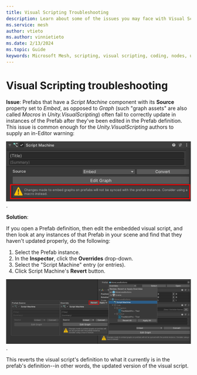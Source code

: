 ```yaml
---
title: Visual Scripting Troubleshooting
description: Learn about some of the issues you may face with Visual Scripting and how to solve them.
ms.service: mesh
author: vtieto
ms.author: vinnietieto
ms.date: 2/13/2024
ms.topic: Guide
keywords: Microsoft Mesh, scripting, visual scripting, coding, nodes, units, graphs, types, troubleshooting, macros, embedded scripts
---
```


# Visual Scripting troubleshooting

**Issue**: Prefabs that have a *Script Machine* component with its **Source** property set to *Embed*, as opposed to *Graph* (such "graph assets" are also called *Macros* in *Unity.VisualScripting*) often fail to correctly update in instances of the Prefab after they've been edited in the Prefab definition. This issue is common enough for the *Unity.VisualScripting* authors to supply an in-Editor warning:

![Screen shot of warning that displays when you choose the embed script graph.](../../../media/mesh-scripting/visual-scripting/008-embed-graph-warning.png).

**Solution**: 

If you open a Prefab definition, then edit the embedded visual script, and then look at any instances of that Prefab in your scene and find that they haven't updated properly, do the following:

1. Select the Prefab instance.
1. In the **Inspector**, click the **Overrides** drop-down.
1. Select the "Script Machine" entry (or entries).
1. Click Script Machine's **Revert** button.

![Screen shot of the Prefab overrides menu with script machine selected.](../../../media/mesh-scripting/visual-scripting/009-prefab-script-overrides.png).

This reverts the visual script's definition to what it currently is in the prefab's definition--in other words, the updated version of the visual script.
